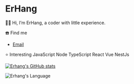 # ErHang


👋:wave: Hi, I’m ErHang, a coder with little experience.

☎️ Find me  
- [Email](syjzjyh@163.com)

⭐ Interesting
JavaScript Node TypeScript
React Vue
NestJs


[![Erhang's GitHub stats](https://github-readme-stats.vercel.app/api?username=masterjiyuhang&show_icons=true&theme=dark&count_private=true&theme=radical)](https://github.com/anuraghazra/github-readme-stats)


![Erhang's Language](https://github-readme-stats.vercel.app/api/top-langs/?username=masterjiyuhang&theme=dark&layout=compact)


<!---
masterjiyuhang/masterjiyuhang is a ✨ special ✨ repository because its `README.md` (this file) appears on your GitHub profile.
You can click the Preview link to take a look at your changes.
--->
